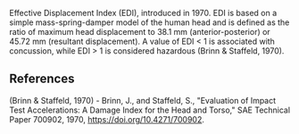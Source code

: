 Effective Displacement Index (EDI), introduced in 1970. EDI is based on a simple mass-spring-damper model of the human head and is defined as the ratio of maximum head displacement to 38.1 mm (anterior-posterior) or 45.72 mm (resultant displacement). A value of EDI < 1 is associated with concussion, while EDI > 1 is considered hazardous (Brinn & Staffeld, 1970).

## References
(Brinn & Staffeld, 1970) - Brinn, J., and Staffeld, S., "Evaluation of Impact Test Accelerations: A Damage Index for the Head and Torso," SAE Technical Paper 700902, 1970, https://doi.org/10.4271/700902.
